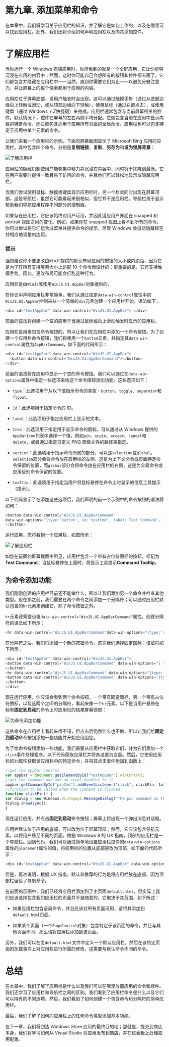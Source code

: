 # 第九章. 添加菜单和命令

在本章中，我们将学习关于应用栏的知识，并了解它是如何工作的，以及在哪里可以找到应用栏。此外，我们还将介绍如何声明应用栏以及向其添加控件。

# 了解应用栏

当你运行一个 Windows 商店应用时，你所看到的就是一个全屏应用，它让你能够沉浸在应用的内容中；然而，这时你可能自己会想所有的按钮和控件都去哪了。它们都包含并隐藏在应用栏中——当然，直到你需要它们为止——以避免分散注意力，并让屏幕上的每个像素都用于应用的内容。

应用栏位于屏幕底部，当用户触发时会出现。这可以通过触摸手势（通过从底部边缘向上轻触或滑动，或从顶部边缘向下轻触），使用鼠标（通过右键点击），或使用键盘（通过 Windows + *Z*快捷键）来完成。应用栏通常包含与当前屏幕相关的控件。默认情况下，控件在屏幕的左右两侧平均分配。左侧包含当前在应用中显示内容的特定命令，而右侧包含适用于应用所有页面的全局命令。应用栏也可以包含特定于应用中单个元素的命令。

让我们来看一个应用栏的示例。下面的屏幕截图显示了 Microsoft Bing 应用的应用栏，其中包含四个命令，分别是**复制链接**、**复制**、**另存为**和**设为锁屏背景**：

![了解应用栏](img/7102EN_09_01.jpg)

应用栏的隐藏机制使用户能够集中精力并沉浸在内容中，同时将干扰降到最低。它在用户需要时提供一致且易于访问的命令，并且他们可以轻松地显示或隐藏应用栏。

当我们尝试使用鼠标、触摸或键盘显示应用栏时，另一个栏会同时出现在屏幕顶部。这是导航栏，虽然它可能看起来很相似，但它并不是应用栏。导航栏用于显示帮助我们导航应用程序不同部分的控制器。

如果存在应用栏，它应该始终对用户可用，并因此适应用户界面在 snapped 和 portrait 视图之间的变化。例如，如果你在 snapped 视图上看不到所有的命令，你可以尝试将它们组合成菜单并提供命令的提示，尽管 Windows 会自动隐藏标签并相应地调整内边距。

### 提示

强烈建议你不要更改由`WinJS`提供的默认布局应用的按钮的大小或内边距，因为它是为了在所有支持屏幕大小上适配 10 个命令而设计的；更重要的是，它还支持触摸手势。因此，更改布局可能会打乱这种行为。

应用栏是由`WinJS`库使用`WinJS.UI.AppBar`对象提供的。

在标记中声明应用栏非常简单。我们从通过指定`data-win-control`属性中的`WinJS.UI.AppBar`控制来从一个简单的`div`元素创建一个应用栏开始。语法如下：

```js
<div id="testAppBar" data-win-control="WinJS.UI.AppBar"> </div>
```

前面的语法将创建一个空的应用于当通过鼠标或向上滑动触发时显示的应用栏。

应用栏是用来包含命令按钮的，所以让我们在应用栏中添加一个命令按钮。为了创建一个应用栏命令按钮，我们将使用一个`button`元素，并指定其`data-win-control`属性为`AppBarCommand`，如下面的代码所示：

```js
<div id="testAppBar" data-win-control="WinJS.UI.AppBar">
  <button data-win-control="WinJS.UI.AppBarCommand"></button>
</div>
```

前面的语法将在应用中显示一个空的命令按钮。我们可以通过在`data-win-options`属性中指定一些选项来给这个命令按钮添加功能。这些选项如下：

+   `type`：此选项用于从以下值指示命令的类型 - `button`、`toggle`、`separator`和`flyout`。

+   `Id`：此选项用于指定命令的 ID。

+   `label`：此选项用于指定应用栏上显示的文本。

+   `Icon`：此选项用于指定用于显示命令的图标，可以通过从 Windows 提供的`AppBarIcon`列表中选择一个值，例如`pin`、`unpin`、`accept`、`cancel`和`delete`，或者通过指定自定义 PNG 图像文件的路径来指定。

+   `section`：此选项用于指示命令所属的部分，可以是`selection`或`global`。`selection`部分会将命令放在应用栏的左侧，这是为上下文命令或页面特定命令保留的位置，而`global`部分会将命令放在应用栏的右侧，这是为全局命令或应用级别命令保留的位置。

+   `tooltip`：此选项用于指定当用户将鼠标悬停在命令上时显示的信息工具提示（提示）。

以下代码显示了在添加这些选项后，我们声明的前一个示例中的命令按钮的语法将如何：

```js
<button data-win-control="WinJS.UI.AppBarCommand" 
data-win-options="{type:'button', id:'testCmd', label:'Test Command', icon:'placeholder', section:'global', tooltip: 'Command Tooltip' }">
</button>
```

运行应用，您将看到一个应用栏，如图所示：

![了解应用栏](img/7102EN_09_02.jpg)

如您在前面的屏幕截图中所见，应用栏包含一个带有占位符图标的按钮，标记为**Test Command**；当鼠标悬停在上面时，将显示工具提示**Command Tooltip**。

## 为命令添加功能

我们刚刚创建的应用栏目前还不能做什么，所以让我们添加另一个命令并检查其他类型。但在那之前，我们需要在两个命令之间添加一个分隔符；可以通过应用栏默认包含的`hr`元素来创建它，除了命令按钮之外。

`hr`元素还需要设置`data-win-control="WinJS.UI.AppBarCommand"`属性。创建分隔符的语法如下所示：

```js
<hr data-win-control="WinJS.UI.AppBarCommand"data-win-options="{type:'separator', section:'global'}" />
```

在分隔符之后，我们将添加一个新的按钮命令，这次我们选择固定图标；语法将如下所示：

```js
<div id="testAppBar" data-win-control="WinJS.UI.AppBar">
<button data-win-control="WinJS.UI.AppBarCommand" data-win-options="{ type:'button', id:'pinCmd', label:'Pin to start', icon:'pin', section:'global', tooltip: 'Pin the app'}">
</button>
<hr data-win-control="WinJS.UI.AppBarCommand" data-win-options="{type:'separator', section:'global'}" />
<button data-win-control="WinJS.UI.AppBarCommand" data-win-options="{type:'button', id:'testCmd', label:'Test Command', icon:'placeholder', section:'global', tooltip: 'Command Tooltip' }">
</button>
</div>
```

现在运行应用，你应该会看到两个命令按钮，一个带有固定图标，另一个带有占位符图标，以及这两个之间的分隔符，看起来像一个`hr`元素。以下是当用户悬停在标有**固定到启动**的命令上时应用栏的结果屏幕快照：

![为命令添加功能](img/7102EN_09_03.jpg)

这些命令在应用栏上看起来很不错，但点击后仍然什么也不做，所以让我们给**固定到启动**命令按钮添加一些功能并开始应用固定。

为了给命令按钮添加一些功能，我们需要从应用栏中获取它们，并为它们添加一个`click`事件处理程序。以下代码获取应用栏并将其设置为变量。然后，它使用应用栏的`Id`属性获取该应用栏中的特定命令，并将其点击事件附加到函数上：

```js
//get the appbar control
var appbar = document.getElementById("testAppBar").winControl;
//get the command and add an event handler to it
appbar.getCommandById("pinCmd").addEventListener("click", clickPin, false);
//function to be called when the command is clicked
function clickPin() {
var dialog = new Windows.UI.Popups.MessageDialog("The pin command in the bar has been clicked.");
dialog.showAsync();
}
```

现在运行应用，并点击**固定到启动**命令按钮；屏幕上将出现一个弹出消息对话框。

应用栏默认位于应用的底部，可以改为位于屏幕顶部；然而，它应该包含导航元素，以将用户移至不同的页面。根据 Windows 8 的 UX 指南，顶部的应用栏是一个导航栏。回到代码，我们可以通过简单地设置应用栏控件的`data-win-options`属性的`placement`属性的值，将应用栏的位置从底部更改为顶部，如下面的代码所示：

```js
<div id="testAppBar" data-win-control="WinJS.UI.AppBar" data-win-options="{placement:'top'}">
```

但是，再次说明，根据 UX 指南，默认和推荐的行为是将应用栏放在底部，因为顶部栏留给了导航命令。

在前面的示例中，我们已经将应用栏添加到了主页面`default.html`，但实际上我们应该选择包含我们应用栏的页面并不是随意的，它取决于其范围，如下所述：

+   如果应用栏包含全局命令，并且应该对所有页面可用，请将其添加到`default.html`页面。

+   如果某个页面（一个`PageControl`对象）包含特定于该页面的命令，并且与其他页面不同，那么请将应用栏添加到该页面。

另外，我们可以在主`default.html`文件中定义一个默认应用栏，然后在该特定页面的加载事件上对应用栏进行所需的修改，这需要与默认命令不同的命令。

# 总结

在本章中，我们了解了应用栏是什么以及我们可以在哪里放置应用的命令和控件。我们还学习了应用栏和导航栏之间的区别。我们看到了应用栏命令是什么以及它们可以持有的不同选项。然后，我们看到了如何创建一个包含命令和分隔符的简单应用栏。

最后，我们了解了如何向应用栏上的任何命令类型添加基本功能。

在下一章，我们将到达 Windows Store 应用的最终目的地；那就是，提交到商店本身，我们将学习如何从 Visual Studio 将应用发布到商店，并在仪表板上处理应用配置。
